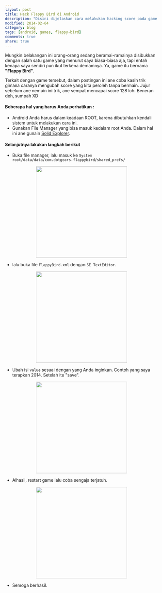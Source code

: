 ```yaml
---
layout: post
title: Hack Flappy Bird di Android
description: "Disini dijelaskan cara melakukan hacking score pada game Flappy Bird untuk Android."
modified: 2014-02-04
category: blog
tags: [android, games, flappy-bird]
comments: true
share: true
---
```


Mungkin belakangan ini orang-orang sedang beramai-ramainya disibukkan dengan salah satu game yang menurut saya biasa-biasa aja, tapi entah kenapa saya sendiri pun ikut terkena demamnya. Ya, game itu bernama **"Flappy Bird"**.

Terkait dengan game tersebut, dalam postingan ini ane coba kasih trik gimana caranya mengubah score yang kita peroleh tanpa bermain. Jujur sebelum ane nemuin ini trik, ane sempat mencapai score 128 loh. Beneran deh, sumpah XD

#### Beberapa hal yang harus Anda perhatikan :

 - Android Anda harus dalam keadaan ROOT, karena dibutuhkan kendali sistem untuk melakukan cara ini.
 - Gunakan File Manager yang bisa masuk kedalam root Anda. Dalam hal ini ane gunain [Solid Explorer](https://play.google.com/store/apps/details?id=pl.solidexplorer&hl=in).

#### Selanjutnya lakukan langkah berikut

 * Buka file manager, lalu masuk ke `System root/data/data/com.dotgears.flappybird/shared_prefs/`

<center>
	<a href="{{ site.url }}/assets/post/2014-02-04-hack-flappy-bird-di-android-1.jpg" target="_blank"> 
		<img src="{{ site.url }}/assets/post/2014-02-04-hack-flappy-bird-di-android-1.jpg" width="300px"/>
	</a>
</center>

 * lalu buka file `FlappyBird.xml` dengan `SE TextEditor`.
 
<center>
	<a href="{{ site.url }}/assets/post/2014-02-04-hack-flappy-bird-di-android-2.jpg" target="_blank"> 
		<img src="{{ site.url }}/assets/post/2014-02-04-hack-flappy-bird-di-android-2.jpg" width="300px"/>
	</a>
</center>

 * Ubah isi `value` sesuai dengan yang Anda inginkan. Contoh yang saya terapkan 2014. Setelah itu "save".
 
<center>
	<a href="{{ site.url }}/assets/post/2014-02-04-hack-flappy-bird-di-android-3.jpg" target="_blank"> 
		<img src="{{ site.url }}/assets/post/2014-02-04-hack-flappy-bird-di-android-3.jpg" width="300px"/>
	</a>
</center>

 * Alhasil, restart game lalu coba sengaja terjatuh.
 
<center>
	<a href="{{ site.url }}/assets/post/2014-02-04-hack-flappy-bird-di-android-4.jpg" target="_blank"> 
		<img src="{{ site.url }}/assets/post/2014-02-04-hack-flappy-bird-di-android-4.jpg" width="300px"/>
	</a>
</center>

  * Semoga berhasil.